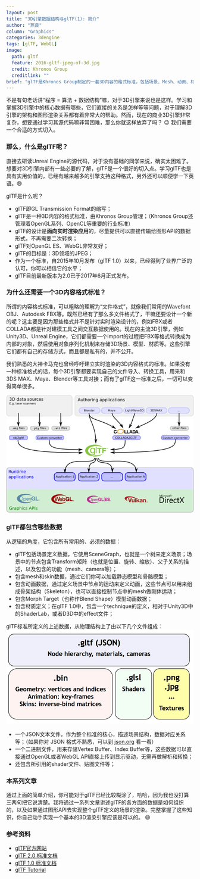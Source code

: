 ```yaml
---
layout: post
title: "3D引擎数据结构与glTF(1): 简介"
author: "燕良"
column: "Graphics"
categories: 3dengine
tags: [glTF, WebGL]
image:
  path: gltf
  feature: 2016-gltf-jpeg-of-3d.jpg
  credit: Khronos Group
  creditlink: ""
brief: "glTF是Khronos Group制定的一套3D内容的格式标准，包括场景、Mesh、动画、材质等方面。通过学习它，可以对3D引擎中的核心数据结构有一个基础的的理解，对于深入掌握3D引擎技术有很大的帮助。"
---
```


不是有句老话讲“程序 = 算法 + 数据结构”嘛，对于3D引擎来说也是这样。学习和掌握3D引擎中的核心数据有哪些，它们直接的关系是怎样等等问题，对于理解3D引擎的架构和图形渲染关系都有着非常大的帮助。然而，现在的商业3D引擎非常复杂，想要通过学习其源代码嘛非常困难，那么你就这样放弃了吗？ :wink: 我们需要一个合适的方式切入。  
  
### 那么，什么是glTF呢？  

直接去研读Unreal Engine的源代码，对于没有基础的同学来说，确实太困难了。想要对3D引擎内部有一些必要的了解，glTF是一个很好的切入点。学习glTF也是具有实用价值的，已经有越来越多的引擎支持这种格式，另外还可以顺便学一下英语。:smile:

glTF是什么呢？  
* glTF即GL Transmission Format的缩写；
* glTF是一种3D内容的格式标准，由Khronos Group管理；（Khronos Group还管理着OpenGL系列、OpenCL等重要的行业标准）
* glTF的设计是**面向实时渲染应用**的，尽量提供可以直接传输给图形API的数据形式，不再需要二次转换；
* glTF对OpenGL ES、WebGL非常友好；
* glTF的目标是：3D领域的JPEG；
* 作为一个标准，自2015年10月发布（glTF 1.0）以来，已经得到了业界广泛的认可，你可以相信它的水平；
* glTF目前最新版本为2.0已于2017年6月正式发布。

### 为什么还需要一个3D内容格式标准？

所谓的内容格式标准，可以粗略的理解为“文件格式”，就像我们常用的Wavefont OBJ、Autodesk FBX等。既然已经有了那么多文件格式了，干嘛还要设计一个新的呢？这主要是因为那些格式并不是针对实时渲染设计的，例如FBX或者COLLADA都是针对建模工具之间交互数据使用的。现在的主流3D引擎，例如Unity3D、Unreal Engine，它们都需要一个import的过程把FBX等格式转换成为内部的对象，然后使用对象序列化机制来存储3D场景、模型、材质等。这些引擎它们都有自己的存储方式，而且都是私有的，并不公开。

我们熟悉的大神卡马克也曾经呼吁建立实时渲染的3D内容格式的标准。如果没有一种标准格式的话，每个3D引擎都要实现自己的文件导入、转换工具，用来和3DS MAX、Maya、Blender等工具对接；而有了glTF这一标准之后，一切可以变得简单很多。
  
![contentPipelineWithGltf](/assets/img/gltf/2017-contentPipelineWithGltf.png)  

### glTF都包含哪些数据

从逻辑的角度，它包含所有常用的、必须的数据：
* glTF包括场景定义数据，它使用SceneGraph，也就是一个树来定义场景；场景中的节点包含Transform矩阵（也就是位置、旋转、缩放）、父子关系的描述，以及包含的功能（mesh、camera等）；
* 包含mesh和skin数据，通过它们你可以加载静态模型和骨骼模型；
* 包含动画数据，通过定义场景中节点的运动来定义动画，这些节点可以用来组成骨架结构（Skeleton），也可以直接控制节点中的mesh做刚体运动；
* 包含Morph Target（也称作Blend Shape）模型动画数据；
* 包含材质定义；在glTF 1.0中，包含一个technique的定义，相对于Unity3D中的ShaderLab，或者D3D中的effect文件；

glTF标准所定义的上述数据，从物理结构上了由以下几个文件组成：  
![gltf-bin-glsl-png](/assets/img/gltf/2017-gltf-files.png)  
* 一个JSON文本文件，作为整个标准的核心，描述场景结构，数据对应关系等；（如果你对 JSON 格式不熟悉，可以到 [json.org](http://json.org/json-zh.html) 看一看）
* 一个二进制文件，用来存储Vertex Buffer、Index Buffer等，这些数据可以直接通过OpenGL或者WebGL API直接上传到显示驱动，无需再做解析和转换；
* 还包含所引用的shader文件、贴图文件等；
  
### 本系列文章

通过上面的简单介绍，你可能对于glTF已经比较糊涂了，哈哈，因为我也没打算三两句把它说清楚。我将通过一系列文章讲述glTF的各方面的数据是如何组织的，以及如果通过图形API去实现整个glTF定义的场景的渲染。完整掌握了这些知识，你自己动手实现一个基本的3D渲染引擎应该是可以的。 :smile:

### 参考资料
* [glTF官方网站](https://www.khronos.org/gltf)
* [glTF 2.0 标准文档](https://github.com/KhronosGroup/glTF/blob/master/specification/2.0/README.md)
* [glTF 1.0 标准文档](https://github.com/KhronosGroup/glTF/blob/master/specification/1.0/README.md)
* [glTF Tutorial](https://github.com/KhronosGroup/glTF-Tutorials/blob/master/gltfTutorial/README.md)
